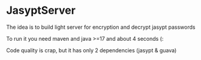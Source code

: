 # JasyptServer
The idea is to build light server for encryption and decrypt jasypt passwords

To run it you need maven and java >=17 and about 4 seconds (:

Code quality is crap, but it has only 2 dependencies (jasypt & guava)
